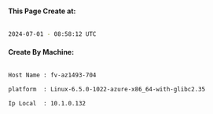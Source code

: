 
   
#### This Page Create at:

```bash

2024-07-01 - 08:58:12 UTC

```

#### Create By Machine:

```bash

Host Name : fv-az1493-704

platform  : Linux-6.5.0-1022-azure-x86_64-with-glibc2.35

Ip Local  : 10.1.0.132

```

